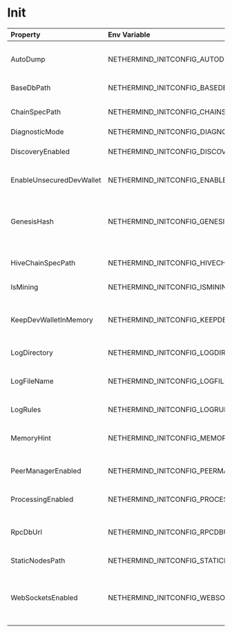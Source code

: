 # Init



| Property | Env Variable | Description | Default |
| :--- | :--- | :--- | :--- |
| AutoDump | NETHERMIND_INITCONFIG_AUTODUMP | Auto dump on bad blocks for diagnostics, Possible values [None, Receipts, Parity, Geth, All] | Receipts |
| BaseDbPath | NETHERMIND_INITCONFIG_BASEDBPATH | Base directoy path for all the nethermind databases. | "db" |
| ChainSpecPath | NETHERMIND_INITCONFIG_CHAINSPECPATH | Path to the chain definition file (Parity chainspec or Geth genesis file). | chainspec/foundation.json |
| DiagnosticMode | NETHERMIND_INITCONFIG_DIAGNOSTICMODE | Diagnostics modes | None |
| DiscoveryEnabled | NETHERMIND_INITCONFIG_DISCOVERYENABLED | If 'false' then the node does not try to find nodes beyond the bootnodes configured. | true |
| EnableUnsecuredDevWallet | NETHERMIND_INITCONFIG_ENABLEUNSECUREDDEVWALLET | If 'true' then it enables the wallet / key store in the application. | false |
| GenesisHash | NETHERMIND_INITCONFIG_GENESISHASH | Hash of the genesis block - if the default null value is left then the genesis block validity will not be checked which is useful for ad hoc test/private networks. | null |
| HiveChainSpecPath | NETHERMIND_INITCONFIG_HIVECHAINSPECPATH | Path to the chain definition file created by Hive for test purpouse | chainspec/test.json |
| IsMining | NETHERMIND_INITCONFIG_ISMINING | If 'true' then the node will try to seal/mine new blocks | false |
| KeepDevWalletInMemory | NETHERMIND_INITCONFIG_KEEPDEVWALLETINMEMORY | If 'true' then any accounts created will be only valid during the session and deleted when application closes. | false |
| LogDirectory | NETHERMIND_INITCONFIG_LOGDIRECTORY | In case of null, the path is set to [applicationDirectiory]\logs | logs |
| LogFileName | NETHERMIND_INITCONFIG_LOGFILENAME | Name of the log file generated (useful when launching multiple networks with the same log folder). | "log.txt" |
| LogRules | NETHERMIND_INITCONFIG_LOGRULES | Overrides for default logs in format LogPath:LogLevel;* | null |
| MemoryHint | NETHERMIND_INITCONFIG_MEMORYHINT | A hint for the max memory that will allow us to configure the DB and Netty memory allocations. | null |
| PeerManagerEnabled | NETHERMIND_INITCONFIG_PEERMANAGERENABLED | If 'false' then the node does not connect to newly discovered peers.. | true |
| ProcessingEnabled | NETHERMIND_INITCONFIG_PROCESSINGENABLED | If 'false' then the node does not download/process new blocks.. | true |
| RpcDbUrl | NETHERMIND_INITCONFIG_RPCDBURL | Url for remote node that will be used as DB source when 'DiagnosticMode' is set to'RpcDb' |  |
| StaticNodesPath | NETHERMIND_INITCONFIG_STATICNODESPATH | Path to the file with a list of static nodes. | "Data/static-nodes.json" |
| WebSocketsEnabled | NETHERMIND_INITCONFIG_WEBSOCKETSENABLED | Defines whether the WebSockets service is enabled on node startup at the 'HttpPort' - e.g. ws://localhost:8545/ws/json-rpc | true |
